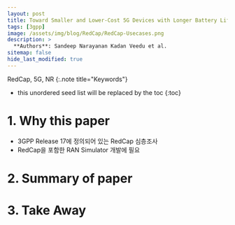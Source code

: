 ```yaml
---
layout: post
title: Toward Smaller and Lower-Cost 5G Devices with Longer Battery Life - An Overview of 3GPP Release 17 RedCap 
tags: [3gpp]
image: /assets/img/blog/RedCap/RedCap-Usecases.png
description: >
  **Authors**: Sandeep Narayanan Kadan Veedu et al.
sitemap: false
hide_last_modified: true
---
```


RedCap, 5G, NR
{:.note title="Keywords"}


* this unordered seed list will be replaced by the toc
{:toc}


# 1. Why this paper
- 3GPP Release 17에 정의되어 있는 RedCap 심층조사
- RedCap을 포함한 RAN Simulator 개발에 필요

# 2. Summary of paper



# 3. Take Away

